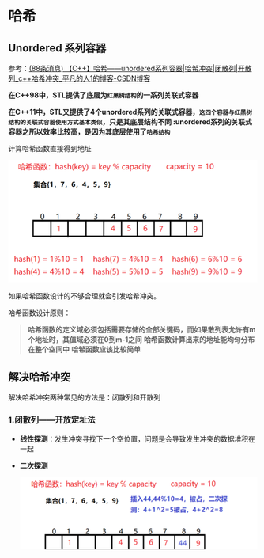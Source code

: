 # 哈希

## Unordered 系列容器

参考：[(88条消息) 【C++】哈希——unordered系列容器|哈希冲突|闭散列|开散列_c++哈希冲突_平凡的人1的博客-CSDN博客](https://blog.csdn.net/weixin_60478154/article/details/129252674?spm=1001.2014.3001.5502)

**在C++98中，STL提供了底层为`红黑树结构`的一系列关联式容器**

**在C++11中，STL又提供了4个unordered系列的关联式容器，`这四个容器与红黑树结构的关联式容器使用方式基本类似`，只是其底层结构不同 :unordered系列的关联式容器之所以效率比较高，是因为其底层使用了`哈希结构`**

计算哈希函数直接得到地址

![image-20230405162212873](CPP/image-20230405162212873.png)

如果哈希函数设计的不够合理就会引发哈希冲突。

哈希函数设计原则：

> **哈希函数的定义域必须包括需要存储的全部关键码，而如果散列表允许有m个地址时，其值域必须在0到m-1之间**
> **哈希函数计算出来的地址能均匀分布在整个空间中**
> **哈希函数应该比较简单**

## 解决哈希冲突

解决哈希冲突两种常见的方法是：闭散列和开散列

### 1.闭散列——开放定址法

- **线性探测**：发生冲突寻找下一个空位置，问题是会导致发生冲突的数据堆积在一起

- **二次探测**

  ![image-20230405163334623](CPP/image-20230405163334623.png)